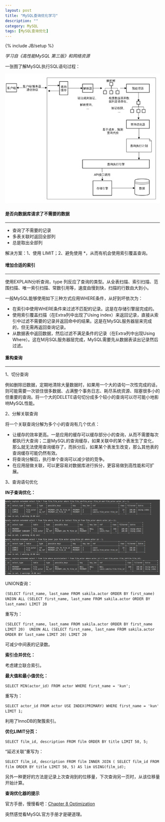 ```yaml
---
layout: post
title: "MySQL查询优化学习"
description: ""
category: MySQL
tags: [MySQL查询优化]
---
```

{% include JB/setup %}

*学习自《高性能MySQL 第三版》和网络资源*

一张图了解MySQL执行SQL语句过程：

![](/assets/img/201403200101.png)

#### 是否向数据库请求了不需要的数据
- - -
* 查询了不需要的记录
* 多表关联时返回全部列
* 总是取出全部列

解决方案：1、使用 LIMIT；2、避免使用 \*，从而有机会使用索引覆盖查询。

<!--more-->

#### 增加合适的索引
- - -
使用EXPLAIN分析查询，type 列反应了查询的类型。从全表扫描、索引扫描、范围扫描、唯一索引扫描、常数引用等，速度由慢到快，扫描的行数由大到小。

一般MySQL能够使用如下三种方式应用WHERE条件，从好到坏依次为：

* 在索引中使用WHERE条件来过滤不匹配的记录。这是在存储引擎层完成的。
* 使用索引覆盖扫描（在Extra列中出现了Using index）来返回记录，直接从索引中过滤不需要的记录并返回命中的结果。这是在MySQL服务器层来完成的，但无需再返回查询记录。
* 从数据表中返回数据，然后过滤不满足条件的记录（在Extra列中出现Using Where）。这在M月SQL服务器层完成，MySQL需要先从数据表读出记录然后过滤。

#### 重构查询
- - -
1、切分查询

例如删除旧数据，定期地清除大量数据时，如果用一个大的语句一次性完成的话，则可能需要一次锁住很多数据、占满整个事务日志、耗尽系统资源、阻塞很多小的但重要的查询。将一个大的DELETE语句切分成多个较小的查询可以尽可能小地影响MySQL性能。

2、分解关联查询

将一个关联查询分解为多个小的查询有几个优点：

* 让缓存的效率更高。一是应用的缓存可以缓存部分小的查询，从而不需要每次都执行大查询；二是MySQL的查询缓存，如果关联中的某个表发生了变化，那么就无法使用查询缓存了，而拆分后，如果某个表发生改变，那么其他表的查询缓存可能仍然有效。
* 将查询分解后，执行单个查询可以减少锁的竞争。
* 在应用层做关联，可以更容易对数据库进行拆分，更容易做到高性能和可扩展。

3、查询语句优化

**IN子查询优化：**

![](/assets/img/201403200102.png)

UNION查询：

`(SELECT first_name, last_name FROM sakila.actor ORDER BY first_name) 
UNION ALL (SELECT first_name, last_name FROM sakila.actor ORDER BY last_name) LIMIT 20`

重写为：

`(SELECT first_name, last_name FROM sakila.actor ORDER BY first_name LIMIT 20) 
UNION ALL (SELECT first_name, last_name FROM sakila.actor ORDER BY last_name LIMIT 20) LIMIT 20`

可减少中间表的记录数。

**索引合并优化：**

考虑建立联合索引。

**最大值和最小值优化：**

`SELECT MIN(actor_id) FROM actor WHERE first_name = 'kun';`

重写为：

`SELECT actor_id FROM actor USE INDEX(PRIMARY) WHERE first_name = 'kun' LIMIT 1;`

利用了InnoDB的聚簇索引。

**优化LIMIT分页：**

`SELECT film_id, description FROM film ORDER BY title LIMIT 50, 5;`

“延迟关联”重写为：

`SELECT film_id, description FROM film INNER JOIN ( SELECT film_id FROM film ORDER BY title LIMIT 50, 5) AS lim USING(film_id);`

另外一种更好的方法是记录上次查询到的位移量，下次查询另一页时，从该位移量开始计算。

**查询优化器的提示**

官方手册，慢慢看吧：[Chapter 8 Optimization](http://dev.mysql.com/doc/refman/5.7/en/optimization.html)

突然感觉看MySQL官方手册才是硬道理。